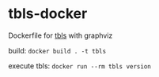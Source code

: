 # tbls-docker

Dockerfile for [tbls](https://github.com/k1LoW/tbls) with graphviz

build: `docker build . -t tbls`

execute tbls: `docker run --rm tbls version`